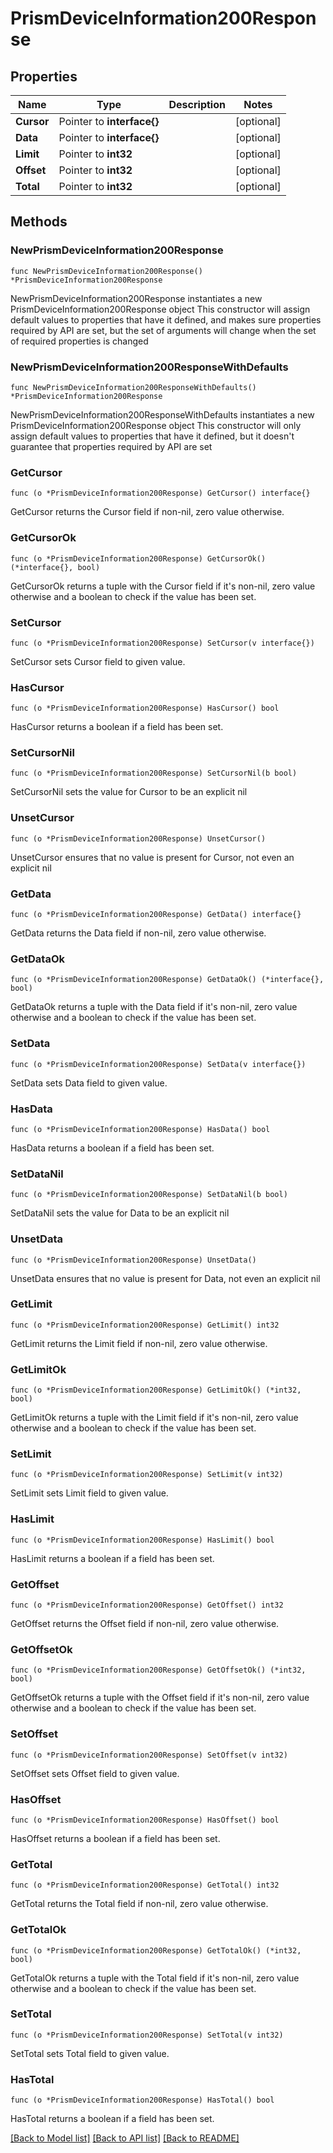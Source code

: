 # PrismDeviceInformation200Response

## Properties

Name | Type | Description | Notes
------------ | ------------- | ------------- | -------------
**Cursor** | Pointer to **interface{}** |  | [optional] 
**Data** | Pointer to **interface{}** |  | [optional] 
**Limit** | Pointer to **int32** |  | [optional] 
**Offset** | Pointer to **int32** |  | [optional] 
**Total** | Pointer to **int32** |  | [optional] 

## Methods

### NewPrismDeviceInformation200Response

`func NewPrismDeviceInformation200Response() *PrismDeviceInformation200Response`

NewPrismDeviceInformation200Response instantiates a new PrismDeviceInformation200Response object
This constructor will assign default values to properties that have it defined,
and makes sure properties required by API are set, but the set of arguments
will change when the set of required properties is changed

### NewPrismDeviceInformation200ResponseWithDefaults

`func NewPrismDeviceInformation200ResponseWithDefaults() *PrismDeviceInformation200Response`

NewPrismDeviceInformation200ResponseWithDefaults instantiates a new PrismDeviceInformation200Response object
This constructor will only assign default values to properties that have it defined,
but it doesn't guarantee that properties required by API are set

### GetCursor

`func (o *PrismDeviceInformation200Response) GetCursor() interface{}`

GetCursor returns the Cursor field if non-nil, zero value otherwise.

### GetCursorOk

`func (o *PrismDeviceInformation200Response) GetCursorOk() (*interface{}, bool)`

GetCursorOk returns a tuple with the Cursor field if it's non-nil, zero value otherwise
and a boolean to check if the value has been set.

### SetCursor

`func (o *PrismDeviceInformation200Response) SetCursor(v interface{})`

SetCursor sets Cursor field to given value.

### HasCursor

`func (o *PrismDeviceInformation200Response) HasCursor() bool`

HasCursor returns a boolean if a field has been set.

### SetCursorNil

`func (o *PrismDeviceInformation200Response) SetCursorNil(b bool)`

 SetCursorNil sets the value for Cursor to be an explicit nil

### UnsetCursor
`func (o *PrismDeviceInformation200Response) UnsetCursor()`

UnsetCursor ensures that no value is present for Cursor, not even an explicit nil
### GetData

`func (o *PrismDeviceInformation200Response) GetData() interface{}`

GetData returns the Data field if non-nil, zero value otherwise.

### GetDataOk

`func (o *PrismDeviceInformation200Response) GetDataOk() (*interface{}, bool)`

GetDataOk returns a tuple with the Data field if it's non-nil, zero value otherwise
and a boolean to check if the value has been set.

### SetData

`func (o *PrismDeviceInformation200Response) SetData(v interface{})`

SetData sets Data field to given value.

### HasData

`func (o *PrismDeviceInformation200Response) HasData() bool`

HasData returns a boolean if a field has been set.

### SetDataNil

`func (o *PrismDeviceInformation200Response) SetDataNil(b bool)`

 SetDataNil sets the value for Data to be an explicit nil

### UnsetData
`func (o *PrismDeviceInformation200Response) UnsetData()`

UnsetData ensures that no value is present for Data, not even an explicit nil
### GetLimit

`func (o *PrismDeviceInformation200Response) GetLimit() int32`

GetLimit returns the Limit field if non-nil, zero value otherwise.

### GetLimitOk

`func (o *PrismDeviceInformation200Response) GetLimitOk() (*int32, bool)`

GetLimitOk returns a tuple with the Limit field if it's non-nil, zero value otherwise
and a boolean to check if the value has been set.

### SetLimit

`func (o *PrismDeviceInformation200Response) SetLimit(v int32)`

SetLimit sets Limit field to given value.

### HasLimit

`func (o *PrismDeviceInformation200Response) HasLimit() bool`

HasLimit returns a boolean if a field has been set.

### GetOffset

`func (o *PrismDeviceInformation200Response) GetOffset() int32`

GetOffset returns the Offset field if non-nil, zero value otherwise.

### GetOffsetOk

`func (o *PrismDeviceInformation200Response) GetOffsetOk() (*int32, bool)`

GetOffsetOk returns a tuple with the Offset field if it's non-nil, zero value otherwise
and a boolean to check if the value has been set.

### SetOffset

`func (o *PrismDeviceInformation200Response) SetOffset(v int32)`

SetOffset sets Offset field to given value.

### HasOffset

`func (o *PrismDeviceInformation200Response) HasOffset() bool`

HasOffset returns a boolean if a field has been set.

### GetTotal

`func (o *PrismDeviceInformation200Response) GetTotal() int32`

GetTotal returns the Total field if non-nil, zero value otherwise.

### GetTotalOk

`func (o *PrismDeviceInformation200Response) GetTotalOk() (*int32, bool)`

GetTotalOk returns a tuple with the Total field if it's non-nil, zero value otherwise
and a boolean to check if the value has been set.

### SetTotal

`func (o *PrismDeviceInformation200Response) SetTotal(v int32)`

SetTotal sets Total field to given value.

### HasTotal

`func (o *PrismDeviceInformation200Response) HasTotal() bool`

HasTotal returns a boolean if a field has been set.


[[Back to Model list]](../README.md#documentation-for-models) [[Back to API list]](../README.md#documentation-for-api-endpoints) [[Back to README]](../README.md)


